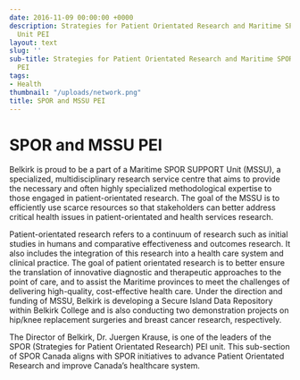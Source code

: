 ```yaml
---
date: 2016-11-09 00:00:00 +0000
description: Strategies for Patient Orientated Research and Maritime SPOR SUPPORT
  Unit PEI
layout: text
slug: ''
sub-title: Strategies for Patient Orientated Research and Maritime SPOR SUPPORT Unit
  PEI
tags:
- Health
thumbnail: "/uploads/network.png"
title: SPOR and MSSU PEI
---
```

# SPOR and MSSU PEI

Belkirk is proud to be a part of a Maritime SPOR SUPPORT Unit (MSSU), a specialized, multidisciplinary research service centre that aims to provide the necessary and often highly specialized methodological expertise to those engaged in patient-orientated research. The goal of the MSSU is to efficiently use scarce resources so that stakeholders can better address critical health issues in patient-orientated and health services research. 

Patient-orientated research refers to a continuum of research such as initial studies in humans and comparative effectiveness and outcomes research. It also includes the integration of this research into a health care system and clinical practice. The goal of patient orientated research is to better ensure the translation of innovative diagnostic and therapeutic approaches to the point of care, and to assist the Maritime provinces to meet the challenges of delivering high-quality, cost-effective health care. Under the direction and funding of MSSU, Belkirk is developing a Secure Island Data Repository within Belkirk College and is also conducting two demonstration projects on hip/knee replacement surgeries and breast cancer research, respectively.

The Director of Belkirk, Dr. Juergen Krause, is one of the leaders of the SPOR (Strategies for Patient Orientated Research) PEI unit. This sub-section of SPOR Canada aligns with SPOR initiatives to advance Patient Orientated Research and improve Canada’s healthcare system.
